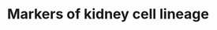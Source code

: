---
annotations:
- id: PW:0000004
  parent: regulatory pathway
  type: Pathway Ontology
  value: regulatory pathway
- id: CL:0011026
  parent: native cell
  type: Cell Type Ontology
  value: progenitor cell
- id: DOID:0080205
  type: Disease Ontology
  value: CAKUT
- id: CL:0000669
  parent: native cell
  type: Cell Type Ontology
  value: pericyte cell
- id: CL:0000650
  parent: native cell
  type: Cell Type Ontology
  value: mesangial cell
- id: CL:1000452
  parent: animal cell
  type: Cell Type Ontology
  value: parietal epithelial cell
- id: CL:0000653
  parent: animal cell
  type: Cell Type Ontology
  value: glomerular visceral epithelial cell
- id: CL:1000497
  parent: animal cell
  type: Cell Type Ontology
  value: kidney cell
- id: CL:1000692
  parent: animal cell
  type: Cell Type Ontology
  value: kidney interstitial fibroblast
authors:
- Fehrhart
- Mkutmon
- AlexanderPico
- Larsgw
- Eweitz
- Ash iyer
- DeSl
citedin: ''
communities:
- ONTOX
description: 'This pathway contains a timely and spatially differentiated map of cell
  markers for kidney development. These are relevant to study the congenital anomalies
  of kidney and urinary tract (CAKUT) disorders. '
last-edited: 2025-07-03
ndex: null
organisms:
- Homo sapiens
redirect_from:
- /index.php/Pathway:WP5236
- /instance/WP5236
- /instance/WP5236_r139737
revision: r139737
schema-jsonld:
- '@context': https://schema.org/
  '@id': https://wikipathways.github.io/pathways/WP5236.html
  '@type': Dataset
  creator:
    '@type': Organization
    name: WikiPathways
  description: 'This pathway contains a timely and spatially differentiated map of
    cell markers for kidney development. These are relevant to study the congenital
    anomalies of kidney and urinary tract (CAKUT) disorders. '
  keywords:
  - ACTA2
  - ALDH1A2
  - AP2B1
  - AXIN2
  - BMP4
  - BMP7
  - CITED1
  - DACT1
  - DCN
  - DES
  - EGLN1
  - EGLN2
  - EGLN3
  - EMX2
  - EPO
  - EYA1
  - FAT4
  - FGF7
  - FGF8
  - FOXD1
  - GDNF
  - HNF1A
  - HNF1B
  - HNF4A
  - JAG1
  - KCTD1
  - KDR
  - KIT
  - LHX1
  - NOTCH1
  - NOTCH2
  - NPHS1
  - NPHS2
  - NT5E
  - NTN1
  - OSR1
  - PAX2
  - PBX1
  - PDGFRB
  - PECAM1
  - REN
  - RSPO1
  - RSPO3
  - SALL1
  - SFRP1
  - SIX1
  - SIX2
  - SMAD1
  - SMAD5
  - TBX18
  - TCF21
  - TLX1
  - TNC
  - TSHZ3
  - VSX2
  - WNT4
  - WNT5A
  - WT1
  license: CC0
  name: Markers of kidney cell lineage
seo: CreativeWork
title: Markers of kidney cell lineage
wpid: WP5236
---